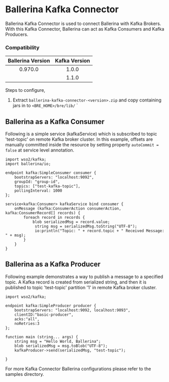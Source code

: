 # **Ballerina Kafka Connector**

Ballerina Kafka Connector is used to connect Ballerina with Kafka Brokers. With this Kafka Connector, Ballerina can act as Kafka Consumers and Kafka Producers.

### Compatibility

| Ballerina Version   | Kafka Version |
|:-------------------:|:---------------------:|
|0.970.0                 |1.0.0             |
|                       |1.1.0             |

Steps to configure,
1. Extract `ballerina-kafka-connector-<version>.zip` and copy containing jars in to `<BRE_HOME>/bre/lib/`
`

## Ballerina as a Kafka Consumer

Following is a simple service (kafkaService) which is subscribed to topic 'test-topic' on remote Kafka broker cluster. In this example, offsets are manually committed inside the resource
by setting property `autoCommit = false` at service level annotation.

```ballerina
import wso2/kafka;
import ballerina/io;

endpoint kafka:SimpleConsumer consumer {
    bootstrapServers: "localhost:9092",
    groupId: "group-id",
    topics: ["test-kafka-topic"],
    pollingInterval: 1000
};

service<kafka:Consumer> kafkaService bind consumer {
    onMessage (kafka:ConsumerAction consumerAction, kafka:ConsumerRecord[] records) {
        foreach record in records {
            blob serializedMsg = record.value;
             string msg = serializedMsg.toString("UTF-8");
             io:println("Topic: " + record.topic + " Received Message: " + msg);
        }
    }
}
````

## Ballerina as a Kafka Producer

Following example demonstrates a way to publish a message to a specified topic. A Kafka record is created from serialized string, and then it is published to topic 'test-topic' partition '1' in remote Kafka broker cluster.

```ballerina
import wso2/kafka;

endpoint kafka:SimpleProducer producer {
    bootstrapServers: "localhost:9092, localhost:9093",
    clientID:"basic-producer",
    acks:"all",
    noRetries:3
};

function main (string... args) {
    string msg = "Hello World, Ballerina";
    blob serializedMsg = msg.toBlob("UTF-8");
    kafkaProducer->send(serializedMsg, "test-topic");

}
````

For more Kafka Connector Ballerina configurations please refer to the samples directory.
